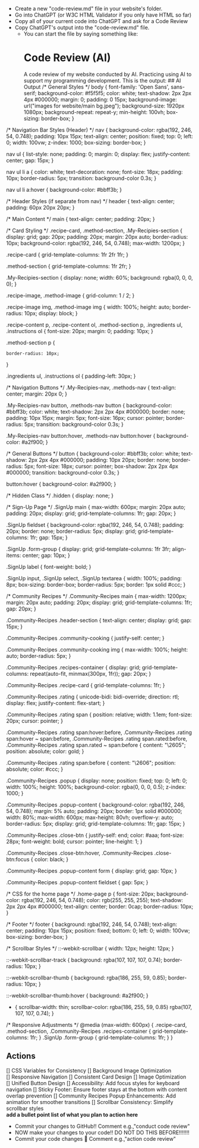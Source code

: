 - Create a new "code-review.md" file in your website's folder. 
- Go into ChatGPT (or W3C HTML Validator if you only have HTML so far)
- Copy all of your current code into ChatGPT and ask for a Code Review
- Copy ChatGPT's output into the "code-review.md" file.
    - You can start the file by saying something like:
        # Code Review (AI)
        A code review of my website conducted by AI. Practicing using AI to support my programming development. This is the output:
        ## AI Output
/* General Styles */
body {
    font-family: 'Open Sans', sans-serif;
    background-color: #f5f5f5;
    color: white;
    text-shadow: 2px 2px 4px #000000;
    margin: 0;
    padding: 0 15px;
    background-image: url("images for website/main bg.jpeg");
    background-size: 1920px 1080px;
    background-repeat: repeat-y;
    min-height: 100vh;
    box-sizing: border-box;
}

/* Navigation Bar Styles (Header) */
nav {
    background-color: rgba(192, 246, 54, 0.748);
    padding: 10px 15px; 
    text-align: center;
    position: fixed;
    top: 0;
    left: 0; 
    width: 100vw; 
    z-index: 1000;
    box-sizing: border-box;
}

nav ul {
    list-style: none;
    padding: 0;
    margin: 0;
    display: flex;
    justify-content: center;
    gap: 15px;
}

nav ul li a {
    color: white;
    text-decoration: none;
    font-size: 18px;
    padding: 10px;
    border-radius: 5px;
    transition: background-color 0.3s;
}

nav ul li a:hover {
    background-color: #bbff3b;
}

/* Header Styles (if separate from nav) */
header {
    text-align: center;
    padding: 60px 20px 20px; 
}

/* Main Content */
main {
    text-align: center;
    padding: 20px;
}

/* Card Styling */
.recipe-card,
.method-section,
.My-Recipies-section {
    display: grid;
    gap: 20px;
    padding: 20px;
    margin: 20px auto;
    border-radius: 10px;
    background-color: rgba(192, 246, 54, 0.748);
    max-width: 1200px;
}

.recipe-card {
    grid-template-columns: 1fr 2fr 1fr;
}

.method-section {
    grid-template-columns: 1fr 2fr;
}

.My-Recipies-section {
    display: none;
    width: 60%;
    background: rgba(0, 0, 0, 0);
}

.recipe-image,
.method-image {
    grid-column: 1 / 2;
}

.recipe-image img,
.method-image img {
    width: 100%;
    height: auto;
    border-radius: 10px;
    display: block;
}

.recipe-content p,
.recipe-content ol,
.method-section p,
.ingredients ul,
.instructions ol {
    font-size: 20px;
    margin: 0;
    padding: 10px;
}

.method-section p {

    border-radius: 10px;
}

.ingredients ul,
.instructions ol {
    padding-left: 30px;
}

/* Navigation Buttons */
.My-Recipies-nav,
.methods-nav {
    text-align: center;
    margin: 20px 0;
}

.My-Recipies-nav button,
.methods-nav button {
    background-color: #bbff3b;
    color: white;
    text-shadow: 2px 2px 4px #000000;
    border: none;
    padding: 10px 15px;
    margin: 5px;
    font-size: 16px;
    cursor: pointer;
    border-radius: 5px;
    transition: background-color 0.3s;
}

.My-Recipies-nav button:hover,
.methods-nav button:hover {
    background-color: #a2f900;
}

/* General Buttons */
button {
    background-color: #bbff3b;
    color: white;
    text-shadow: 2px 2px 4px #000000;
    padding: 10px 20px;
    border: none;
    border-radius: 5px;
    font-size: 18px;
    cursor: pointer;
    box-shadow: 2px 2px 4px #000000;
    transition: background-color 0.3s;
}

button:hover {
    background-color: #a2f900;
}

/* Hidden Class */
.hidden {
    display: none;
}

/* Sign-Up Page */
.SignUp main {
    max-width: 600px;
    margin: 20px auto;
    padding: 20px;
    display: grid;
    grid-template-columns: 1fr;
    gap: 20px;
}

.SignUp fieldset {
    background-color: rgba(192, 246, 54, 0.748);
    padding: 20px;
    border: none;
    border-radius: 5px;
    display: grid;
    grid-template-columns: 1fr;
    gap: 15px;
}

.SignUp .form-group {
    display: grid;
    grid-template-columns: 1fr 3fr;
    align-items: center;
    gap: 10px;
}

.SignUp label {
    font-weight: bold;
}

.SignUp input,
.SignUp select,
.SignUp textarea {
    width: 100%;
    padding: 8px;
    box-sizing: border-box;
    border-radius: 5px;
    border: 1px solid #ccc;
}

/* Community Recipes */
.Community-Recipes main {
    max-width: 1200px;
    margin: 20px auto;
    padding: 20px;
    display: grid;
    grid-template-columns: 1fr;
    gap: 20px;
}

.Community-Recipes .header-section {
    text-align: center;
    display: grid;
    gap: 15px;
}

.Community-Recipes .community-cooking {
    justify-self: center;
}

.Community-Recipes .community-cooking img {
    max-width: 100%;
    height: auto;
    border-radius: 5px;
}

.Community-Recipes .recipes-container {
    display: grid;
    grid-template-columns: repeat(auto-fit, minmax(300px, 1fr));
    gap: 20px;
}

.Community-Recipes .recipe-card {
    grid-template-columns: 1fr;
}

.Community-Recipes .rating {
    unicode-bidi: bidi-override;
    direction: rtl;
    display: flex;
    justify-content: flex-start;
}

.Community-Recipes .rating span {
    position: relative;
    width: 1.1em;
    font-size: 20px;
    cursor: pointer;
}

.Community-Recipes .rating span:hover:before,
.Community-Recipes .rating span:hover ~ span:before,
.Community-Recipes .rating span.rated:before,
.Community-Recipes .rating span.rated ~ span:before {
    content: "\2605";
    position: absolute;
    color: gold;
}

.Community-Recipes .rating span:before {
    content: "\2606";
    position: absolute;
    color: #ccc;
}

.Community-Recipes .popup {
    display: none;
    position: fixed;
    top: 0;
    left: 0;
    width: 100%;
    height: 100%;
    background-color: rgba(0, 0, 0, 0.5);
    z-index: 1000;
}

.Community-Recipes .popup-content {
    background-color: rgba(192, 246, 54, 0.748);
    margin: 5% auto;
    padding: 20px;
    border: 1px solid #000000;
    width: 80%;
    max-width: 600px;
    max-height: 80vh;
    overflow-y: auto;
    border-radius: 5px;
    display: grid;
    grid-template-columns: 1fr;
    gap: 15px;
}

.Community-Recipes .close-btn {
    justify-self: end;
    color: #aaa;
    font-size: 28px;
    font-weight: bold;
    cursor: pointer;
    line-height: 1;
}

.Community-Recipes .close-btn:hover,
.Community-Recipes .close-btn:focus {
    color: black;
}

.Community-Recipes .popup-content form {
    display: grid;
    gap: 10px;
}

.Community-Recipes .popup-content fieldset {
    gap: 5px;
}


/* CSS for the home page */
.home-page p {
font-size: 20px;
background-color: rgba(192, 246, 54, 0.748);
color: rgb(255, 255, 255);
text-shadow: 2px 2px 4px #000000;
text-align: center;
border: 0cap;
border-radius: 10px;
}


/* Footer */
footer {
    background: rgba(192, 246, 54, 0.748);
    text-align: center;
    padding: 10px 15px;
    position: fixed;
    bottom: 0;
    left: 0; 
    width: 100vw; 
    box-sizing: border-box;
}

/* Scrollbar Styles */
::-webkit-scrollbar {
    width: 12px;
    height: 12px;
}

::-webkit-scrollbar-track {
    background: rgba(107, 107, 107, 0.74);
    border-radius: 10px;
}

::-webkit-scrollbar-thumb {
    background: rgba(186, 255, 59, 0.85);
    border-radius: 10px;
}

::-webkit-scrollbar-thumb:hover {
    background: #a2f900;
}

* {
    scrollbar-width: thin;
    scrollbar-color: rgba(186, 255, 59, 0.85) rgba(107, 107, 107, 0.74);
}

/* Responsive Adjustments */
@media (max-width: 600px) {
    .recipe-card,
    .method-section,
    .Community-Recipes .recipes-container {
        grid-template-columns: 1fr;
    }
    .SignUp .form-group {
        grid-template-columns: 1fr;
    }
}
## Actions
[] CSS Variables for Consistency
[] Background Image Optimization  
[] Responsive Navigation
[] Consistent Card Design
[] Image Optimization  
[] Unified Button Design
[] Accessibility:
Add focus styles for keyboard navigation
[] Sticky Footer:
Ensure footer stays at the bottom with content overlap prevention
[] Community Recipes
Popup Enhancements:
Add animation for smoother transitions
[] Scrollbar Consistency:
Simplify scrollbar styles  
**add a bullet point list of what you plan to action here**
- Commit your changes to GitHub!! Comment e.g.,"conduct code review"
- NOW make your changes to your code!! DO NOT DO THIS BEFORE!!!!!!!
- Commit your code changes 🦭 Comment e.g.,"action code review"
